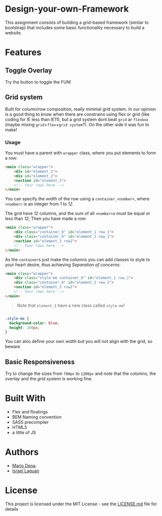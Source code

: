 # Design-your-own-Framework
This assignment consists of building a grid-based framework (similar to bootstrap) that includes some basic functionality necessary to build a website.

# Features

## Toggle Overlay

Try the button to toggle the FUN!

## Grid system

Built for column/row composition, really minimal grid system. In our opinion is a good thing to know when there are constrains using flex or grid (like coding for IE less than IE11), but a grid system dont beat `grid` ar `flexbox` (maybe mixing `grid`+`flex`+`grid system`?). On the other side it was fun to make!

### Usage

You must have a parent with `wrapper` class, where you put elements to form a row:

```html
<main class="wrapper">
    <div id="element_1">
    <div id="element_2">
    <section id="element_3">
    <!-- Your rows here -->
</main>
```

You can specify the *width* of the row using a `container_<number>`, where `<number>` is an integer from _1_ to _12_. 

The grid have _12_ columns, and the sum of all `<number>`s must be equal or less than _12_; Then you have made a *row*:

```html
<main class="wrapper">
    <div class="container_6" id="element_1 row_1">
    <div class="container_6" id="element_2 row_1">
    <section id="element_3 row2">
    <!-- Your rows here -->
</main>
```

As the `container`s just make the *columns* you can add classes to style to your heart desire, thus achieving *Separation of concerns*:

```html
<main class="wrapper">
    <div class="style-me container_6" id="element_1 row_1">
    <div class="container_6" id="element_2 row_1">
    <section id="element_3 row2">
    <!-- Your rows here -->
</main>
```
> Note that `element_1` have a new class called `style-me`!

```css

.style-me {
  background-color: blue;
  height: 100px;
}
```

You can also define your own width but you will not align with the grid, so beware.

## Basic Responsiveness

Try to change the sizes from `760px` to `1200px` and note that the _columns_, the _overlay_ and the _grid system_ is working fine.

# Built With

* Flex and floatings
* BEM Naming convention
* SASS precompiler
* HTML5
* a little of JS

# Authors

* [Mario Dena](https://github.com/MarioDena).
* [Israel Laguan](https://github.com/Israel-Laguan)

# License

This project is licensed under the MIT License - see the [LICENSE.md](LICENSE.md) file for details
